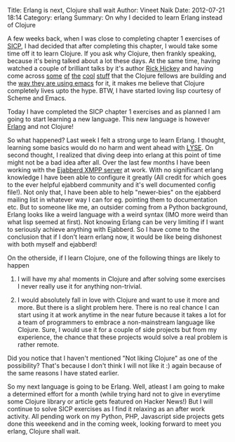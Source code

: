 Title: Erlang is next, Clojure shall wait
Author: Vineet Naik
Date: 2012-07-21 18:14
Category: erlang
Summary: On why I decided to learn Erlang instead of Clojure


A few weeks back, when I was close to completing chapter 1 exercises
of [SICP](http://mitpress.mit.edu/sicp/), I had decided that after
completing this chapter, I would take some time off it to learn
Clojure. If you ask why Clojure, then frankly speaking, because it's
being talked about a lot these days. At the same time, having watched
a couple of brilliant talks by it's author
[Rick Hickey](https://twitter.com/richhickey) and having come across
[some](https://github.com/technomancy/leiningen)
[of](https://github.com/noir-clojure/noir)
[the](https://github.com/clojure/clojurescript)
[cool](http://mad.emotionull.com/)
[stuff](https://github.com/overtone/overtone) that the Clojure fellows
are building and the
[way they are using emacs](https://github.com/overtone/emacs-live) for
it, it makes me believe that Clojure completely lives upto the
hype. BTW, I have started loving lisp courtesy of Scheme and Emacs.

Today I have completed the SICP chapter 1 exercises and as planned I
am going to start learning a new language. This new language is
however [Erlang](http://www.erlang.org/) and not Clojure!

So what happened? Last week I felt a strong urge to learn Erlang. I
thought, learning some basics would do no harm and went ahead with
[LYSE](http://learnyousomeerlang.com/). On second thought, I realized
that diving deep into erlang at this point of time might not be a bad
idea after all. Over the last few months I have been working with the
[Ejabberd XMPP server](http://www.ejabberd.im/) at work. With no
significant erlang knowledge I have been able to configure it greatly
(All credit for which goes to the ever helpful ejabberd community and
it's well documented config file!). Not only that, I have been able to
help "newer-bies" on the ejabberd mailing list in whatever way I can
for eg. pointing them to documentation etc. But to someone like me, an
outsider coming from a Python background, Erlang looks like a weird
language with a weird syntax (IMO more weird than what lisp seemed at
first). Not knowing Erlang can be very limiting if I want to seriously
achieve anything with Ejabberd. So I have come to the conclusion that
if I don't learn erlang now, it would be like being dishonest with
both myself and ejabberd!

On the otherside, if I learn Clojure, one of the following things are
likely to happen

1. I will have my aha! moments in Clojure and after solving some
exercises I never really use it for anything non-trivial.

2. I would absolutely fall in love with Clojure and want to use it
more and more. But there is a slight problem here. There is no real
chance I can start using it at work anytime in the near future because
it takes a lot for a team of programmers to embrace a non-mainstream
language like Clojure. Sure, I would use it for a couple of side
projects but from my experience, the chance that these projects would
solve a real problem is rather remote.

Did you notice that I haven't mentioned "Not liking Clojure" as one of
the possibility? That's because I don't think I will not like it :) again
because of the same reasons I have stated earlier. 

So my next language is going to be Erlang. Well, atleast I am going to
make a determined effort for a month (while trying hard not to give in
everytime some Clojure library or article gets featured on Hacker
News!) But I will continue to solve SICP exercises as I find it
relaxing as an after work activity. All pending work on my Python,
PHP, Javascript side projects gets done this weeekend and in the
coming week, looking forward to meet you erlang, Clojure shall wait.
